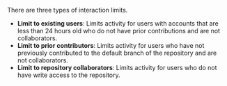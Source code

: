 There are three types of interaction limits.
- **Limit to existing users**: Limits activity for users with accounts that are less than 24 hours old who do not have prior contributions and are not collaborators.
- **Limit to prior contributors**: Limits activity for users who have not previously contributed to the default branch of the repository and are not collaborators.
- **Limit to repository collaborators**: Limits activity for users who do not have write access to the repository.

